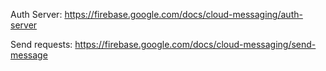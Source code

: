 Auth Server:
https://firebase.google.com/docs/cloud-messaging/auth-server

Send requests:
https://firebase.google.com/docs/cloud-messaging/send-message